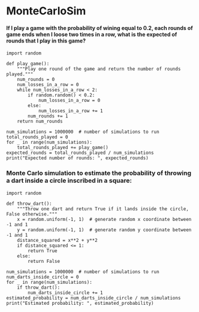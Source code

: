 # MonteCarloSim
#### If I play a game with the probability of wining equal to 0.2, each rounds of game ends when I loose two times in a row, what is the expected of rounds that I play in this game?
```
import random

def play_game():
    """Play one round of the game and return the number of rounds played."""
    num_rounds = 0
    num_losses_in_a_row = 0
    while num_losses_in_a_row < 2:
        if random.random() < 0.2:
            num_losses_in_a_row = 0
        else:
            num_losses_in_a_row += 1
        num_rounds += 1
    return num_rounds

num_simulations = 1000000  # number of simulations to run
total_rounds_played = 0
for _ in range(num_simulations):
    total_rounds_played += play_game()
expected_rounds = total_rounds_played / num_simulations
print("Expected number of rounds: ", expected_rounds)
```

### Monte Carlo simulation to estimate the probability of throwing a dart inside a circle inscribed in a square:
```
import random

def throw_dart():
    """Throw one dart and return True if it lands inside the circle, False otherwise."""
    x = random.uniform(-1, 1)  # generate random x coordinate between -1 and 1
    y = random.uniform(-1, 1)  # generate random y coordinate between -1 and 1
    distance_squared = x**2 + y**2
    if distance_squared <= 1:
        return True
    else:
        return False

num_simulations = 1000000  # number of simulations to run
num_darts_inside_circle = 0
for _ in range(num_simulations):
    if throw_dart():
        num_darts_inside_circle += 1
estimated_probability = num_darts_inside_circle / num_simulations
print("Estimated probability: ", estimated_probability)

```
